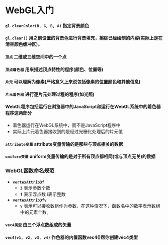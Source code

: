 # WebGL入门
#### __`gl.clearColor(R, G, B, A)`__ 指定背景颜色
#### __`gl.clear()`__ 用之前设置的背景色进行背景填充，擦除已经绘制的内容(实际上是在清空颜色缓冲区)。
#### __`顶点`__ 二维或三维空间中的一个点
#### __`顶点着色器`__ 用来描述顶点特性的程序(颜色、位置等)
#### __`片元`__ 可以理解为像素(严格意义上来说包括像素的位置颜色和其他信息)
#### __`片元着色器`__ 进行逐片元处理过程的程序(如光照)
#### __WebGL程序包括运行在浏览器中的JavaScript和运行在WebGL系统中的着色器程序这两部分__
* 着色器运行在WebGL系统中，而不是JavaScript程序中
* 实际上片元着色器接收到的是经过光栅化处理后的片元值
#### __`attribute变量`__ attribute变量传输的是那些与顶点相关的数据
#### __`uniform变量`__ uniform变量传输的是对于所有顶点都相同(或与顶点无关)的数据
### WebGL函数命名规范
* __`vertexAttrib3f`__
  * __`3`__ 表示参数个数
  * __`f`__ 表示浮点数 i表示整数
* __`vertexAttrib3fv`__
  * __`v`__ 表示可以接收数组作为参数，在这种情况下，函数名中的数字表示数组中的元素个数。
#### __`vec4类型`__ 由三个浮点数组成的矢量
#### __`vec4(v1, v2, v3, v4)`__ 作色器的内置函数vec4()帮你创建vec4类型
